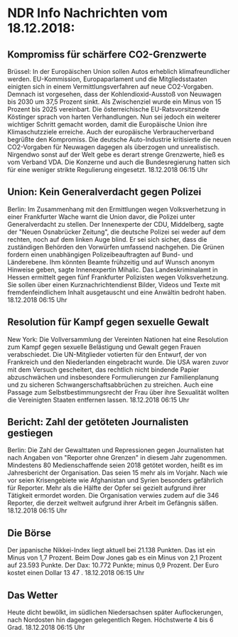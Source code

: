 # NDR Info Nachrichten vom 18.12.2018:


## Kompromiss für schärfere CO2-Grenzwerte
Brüssel: In der Europäischen Union sollen Autos erheblich klimafreundlicher werden. EU-Kommission, Europaparlament und die Mitgliedsstaaten einigten sich in einem Vermittlungsverfahren auf neue CO2-Vorgaben. Demnach ist vorgesehen, dass der Kohlendioxid-Ausstoß von Neuwagen bis 2030 um 37,5 Prozent sinkt. Als Zwischenziel wurde ein Minus von 15 Prozent bis 2025 vereinbart. Die österreichische EU-Ratsvorsitzende Köstinger sprach von harten Verhandlungen. Nun sei jedoch ein weiterer wichtiger Schritt gemacht worden, damit die Europäische Union ihre Klimaschutzziele erreiche. Auch der europäische Verbraucherverband begrüßte den Kompromiss. Die deutsche Auto-Industrie kritisierte die neuen CO2-Vorgaben für Neuwagen dagegen als überzogen und unrealistisch. Nirgendwo sonst auf der Welt gebe es derart strenge Grenzwerte, hieß es vom Verband VDA. Die Konzerne und auch die Bundesregierung hatten sich für eine weniger strikte Regulierung eingesetzt. 18.12.2018 06:15 Uhr 

## Union: Kein Generalverdacht gegen Polizei
Berlin: Im Zusammenhang mit den Ermittlungen wegen Volksverhetzung in einer Frankfurter Wache warnt die Union davor, die Polizei unter Generalverdacht zu stellen. Der Innenexperte der CDU, Middelberg, sagte der "Neuen Osnabrücker Zeitung", die deutsche Polizei sei weder auf dem rechten, noch auf dem linken Auge blind. Er sei sich sicher, dass die zuständigen Behörden den Vorwürfen umfassend nachgehen. Die Grünen fordern einen unabhängigen Polizeibeauftragten auf Bund- und Länderebene. Ihm könnten Beamte frühzeitig und auf Wunsch anonym Hinweise geben, sagte Innenexpertin Mihalic. Das Landeskriminalamt in Hessen ermittelt gegen fünf Frankfurter Polizisten wegen Volksverhetzung. Sie sollen über einen Kurznachrichtendienst Bilder, Videos und Texte mit fremdenfeindlichem Inhalt ausgetauscht und eine Anwältin bedroht haben. 18.12.2018 06:15 Uhr 

## Resolution für Kampf gegen sexuelle Gewalt
New York: Die Vollversammlung der Vereinten Nationen hat eine Resolution zum Kampf gegen sexuelle Belästigung und Gewalt gegen Frauen verabschiedet. Die UN-Mitglieder votierten für den Entwurf, der von Frankreich und den Niederlanden eingebracht wurde. Die USA waren zuvor mit dem Versuch gescheitert, das rechtlich nicht bindende Papier abzuschwächen und insbesondere Formulierungen zur Familienplanung und zu sicheren Schwangerschaftsabbrüchen zu streichen. Auch eine Passage zum Selbstbestimmungsrecht der Frau über ihre Sexualität wollten die Vereinigten Staaten entfernen lassen. 18.12.2018 06:15 Uhr 

## Bericht: Zahl der getöteten Journalisten gestiegen
Berlin: Die Zahl der Gewalttaten und Repressionen gegen Journalisten hat nach Angaben von "Reporter ohne Grenzen" in diesem Jahr zugenommen. Mindestens 80 Medienschaffende seien 2018 getötet worden, heißt es im Jahresbericht der Organisation. Das seien 15 mehr als im Vorjahr. Nach wie vor seien Krisengebiete wie Afghanistan und Syrien besonders gefährlich für Reporter. Mehr als die Hälfte der Opfer sei gezielt aufgrund ihrer Tätigkeit ermordet worden. Die Organisation verwies zudem auf die 346 Reporter, die derzeit weltweit aufgrund ihrer Arbeit im Gefängnis säßen. 18.12.2018 06:15 Uhr 

## Die Börse
Der japanische Nikkei-Index liegt aktuell bei  21.138  Punkten. Das ist ein Minus von  1,7  Prozent. Beim Dow Jones gab es ein Minus von  2,1  Prozent auf  23.593  Punkte. Der Dax:			 10.772 Punkte; minus  0,9  Prozent. Der Euro kostet einen Dollar  13 47 . 18.12.2018 06:15 Uhr 

## Das Wetter
Heute dicht bewölkt, im südlichen Niedersachsen später Auflockerungen, nach Nordosten hin dagegen gelegentlich Regen. Höchstwerte 4 bis 6 Grad. 18.12.2018 06:15 Uhr 
